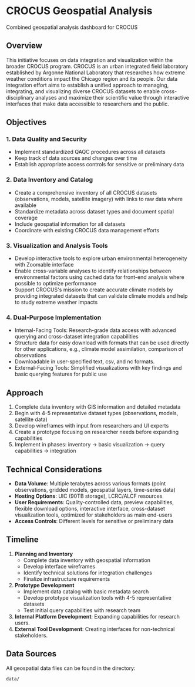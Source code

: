 # CROCUS Geospatial Analysis

Combined geospatial analysis dashboard for CROCUS

## Overview

This initiative focuses on data integration and visualization within the broader CROCUS program. CROCUS is an urban integrated field laboratory established by Argonne National Laboratory that researches how extreme weather conditions impact the Chicago region and its people. Our data integration effort aims to establish a unified approach to managing, integrating, and visualizing diverse CROCUS datasets to enable cross-disciplinary analyses and maximize their scientific value through interactive interfaces that make data accessible to researchers and the public.

## Objectives

### 1. Data Quality and Security
- Implement standardized QAQC procedures across all datasets
- Keep track of data sources and changes over time
- Establish appropriate access controls for sensitive or preliminary data

### 2. Data Inventory and Catalog
- Create a comprehensive inventory of all CROCUS datasets (observations, models, satellite imagery) with links to raw data where available
- Standardize metadata across dataset types and document spatial coverage
- Include geospatial information for all datasets
- Coordinate with existing CROCUS data management efforts

### 3. Visualization and Analysis Tools
- Develop interactive tools to explore urban environmental heterogeneity with Zoomable interface 
- Enable cross-variable analyses to identify relationships between environmental factors using cached data for front-end analysis where possible to optimize performance
- Support CROCUS's mission to create accurate climate models by providing integrated datasets that can validate climate models and help to study extreme weather impacts 

### 4. Dual-Purpose Implementation
- Internal-Facing Tools: Research-grade data access with advanced querying and cross-dataset integration capabilities
- Structure data for easy download with formats that can be used directly for other applications, e.g., climate model assimilation, comparison of observations
- Downloadable in user-specified text, csv, and nc formats. 
- External-Facing Tools: Simplified visualizations with key findings and basic querying features for public use

## Approach
1. Complete data inventory with GIS information and detailed metadata
2. Begin with 4-5 representative dataset types (observations, models, satellite data)
3. Develop wireframes with input from researchers and UI experts
4. Create a prototype focusing on researcher needs before expanding capabilities
5. Implement in phases: inventory → basic visualization → query capabilities → integration

## Technical Considerations
- **Data Volume**: Multiple terabytes across various formats (point observations, gridded models, geospatial layers, time-series data)
- **Hosting Options**: UIC (90TB storage), LCRC/ALCF resources
- **User Requirements**: Quality-controlled data, preview capabilities, flexible download options, interactive interface, cross-dataset visualization tools, optimized for stakeholders as main end-users
- **Access Controls**: Different levels for sensitive or preliminary data

## Timeline
1. **Planning and Inventory**
    - Complete data inventory with geospatial information
    - Develop interface wireframes
    - Identify technical solutions for integration challenges
    - Finalize infrastructure requirements
2. **Prototype Development**
    - Implement data catalog with basic metadata search
    - Develop prototype visualization tools with 4-5 representative datasets
    - Test initial query capabilities with research team
3. **Internal Platform Development**: Expanding capabilities for research users.
4. **External Tool Development**: Creating interfaces for non-technical stakeholders.


## Data Sources
All geospatial data files can be found in the directory:

```bash
data/
```
